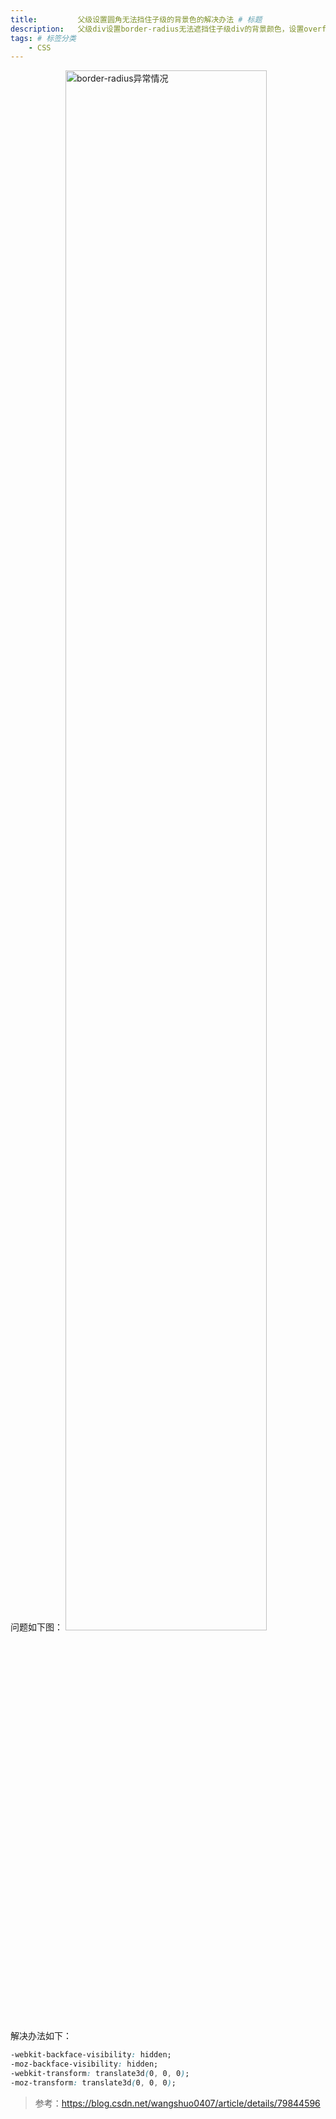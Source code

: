 ```yaml
---
title:         父级设置圆角无法挡住子级的背景色的解决办法 # 标题
description:   父级div设置border-radius无法遮挡住子级div的背景颜色，设置overflow:hidden仍失效 # 副标题
tags: # 标签分类
    - CSS
---
```


问题如下图：
<img src="../images/css/css_border-radius_bug.jpg" width="80%" title="border-radius异常情况" />


解决办法如下：
```css
-webkit-backface-visibility: hidden;
-moz-backface-visibility: hidden;
-webkit-transform: translate3d(0, 0, 0);
-moz-transform: translate3d(0, 0, 0);
```

> 参考：https://blog.csdn.net/wangshuo0407/article/details/79844596